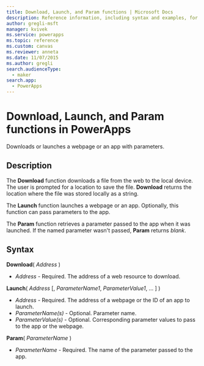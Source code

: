 ```yaml
---
title: Download, Launch, and Param functions | Microsoft Docs
description: Reference information, including syntax and examples, for the Download, Launch, and Param functions in PowerApps
author: gregli-msft
manager: kvivek
ms.service: powerapps
ms.topic: reference
ms.custom: canvas
ms.reviewer: anneta
ms.date: 11/07/2015
ms.author: gregli
search.audienceType: 
  - maker
search.app: 
  - PowerApps
---
```

# Download, Launch, and Param functions in PowerApps
Downloads or launches a webpage or an app with parameters.  

## Description
The **Download** function downloads a file from the web to the local device.  The user is prompted for a location to save the file.  **Download** returns the location where the file was stored locally as a string.  

The **Launch** function launches a webpage or an app.  Optionally, this function can pass parameters to the app.  

The **Param** function retrieves a parameter passed to the app when it was launched.  If the named parameter wasn't passed, **Param** returns *blank*.

## Syntax
**Download**( *Address* )

* *Address* - Required.  The address of a web resource to download.

**Launch**( *Address* [, *ParameterName1*, *ParameterValue1*, ... ] )

* *Address* - Required.  The address of a webpage or the ID of an app to launch.
* *ParameterName(s)* - Optional.  Parameter name.
* *ParameterValue(s)* - Optional.  Corresponding parameter values to pass to the app or the webpage.

**Param**( *ParameterName* )

* *ParameterName* - Required.  The name of the parameter passed to the app.

